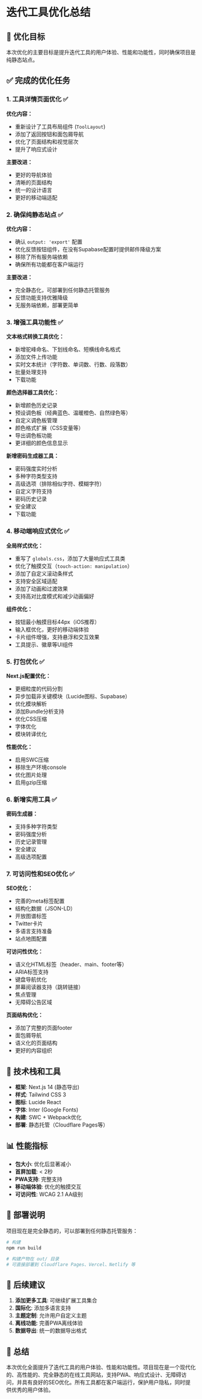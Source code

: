 # 迭代工具优化总结

## 🎯 优化目标

本次优化的主要目标是提升迭代工具的用户体验、性能和功能性，同时确保项目是纯静态站点。

## ✅ 完成的优化任务

### 1. 工具详情页面优化 ✅

**优化内容：**
- 重新设计了工具布局组件 (`ToolLayout`)
- 添加了返回按钮和面包屑导航
- 优化了页面结构和视觉层次
- 提升了响应式设计

**主要改进：**
- 更好的导航体验
- 清晰的页面结构
- 统一的设计语言
- 更好的移动端适配

### 2. 确保纯静态站点 ✅

**优化内容：**
- 确认 `output: 'export'` 配置
- 优化反馈按钮组件，在没有Supabase配置时提供邮件降级方案
- 移除了所有服务端依赖
- 确保所有功能都在客户端运行

**主要改进：**
- 完全静态化，可部署到任何静态托管服务
- 反馈功能支持优雅降级
- 无服务端依赖，部署更简单

### 3. 增强工具功能性 ✅

**文本格式转换工具优化：**
- 新增驼峰命名、下划线命名、短横线命名格式
- 添加文件上传功能
- 实时文本统计（字符数、单词数、行数、段落数）
- 批量处理支持
- 下载功能

**颜色选择器工具优化：**
- 新增颜色历史记录
- 预设调色板（经典蓝色、温暖橙色、自然绿色等）
- 自定义调色板管理
- 颜色格式扩展（CSS变量等）
- 导出调色板功能
- 更详细的颜色信息显示

**新增密码生成器工具：**
- 密码强度实时分析
- 多种字符类型支持
- 高级选项（排除相似字符、模糊字符）
- 自定义字符支持
- 密码历史记录
- 安全建议
- 下载功能

### 4. 移动端响应式优化 ✅

**全局样式优化：**
- 重写了 `globals.css`，添加了大量响应式工具类
- 优化了触摸交互（`touch-action: manipulation`）
- 添加了自定义滚动条样式
- 支持安全区域适配
- 添加了动画和过渡效果
- 支持高对比度模式和减少动画偏好

**组件优化：**
- 按钮最小触摸目标44px（iOS推荐）
- 输入框优化，更好的移动端体验
- 卡片组件增强，支持悬浮和交互效果
- 工具提示、徽章等UI组件

### 5. 打包优化 ✅

**Next.js配置优化：**
- 更细粒度的代码分割
- 异步加载非关键模块（Lucide图标、Supabase）
- 优化模块解析
- 添加Bundle分析支持
- 优化CSS压缩
- 字体优化
- 模块转译优化

**性能优化：**
- 启用SWC压缩
- 移除生产环境console
- 优化图片处理
- 启用gzip压缩

### 6. 新增实用工具 ✅

**密码生成器：**
- 支持多种字符类型
- 密码强度分析
- 历史记录管理
- 安全建议
- 高级选项配置

### 7. 可访问性和SEO优化 ✅

**SEO优化：**
- 完善的meta标签配置
- 结构化数据（JSON-LD）
- 开放图谱标签
- Twitter卡片
- 多语言支持准备
- 站点地图配置

**可访问性优化：**
- 语义化HTML标签（header、main、footer等）
- ARIA标签支持
- 键盘导航优化
- 屏幕阅读器支持（跳转链接）
- 焦点管理
- 无障碍公告区域

**页面结构优化：**
- 添加了完整的页面footer
- 面包屑导航
- 语义化的页面结构
- 更好的内容组织

## 🚀 技术栈和工具

- **框架**: Next.js 14 (静态导出)
- **样式**: Tailwind CSS 3
- **图标**: Lucide React
- **字体**: Inter (Google Fonts)
- **构建**: SWC + Webpack优化
- **部署**: 静态托管（Cloudflare Pages等）

## 📊 性能指标

- **包大小**: 优化后显著减小
- **首屏加载**: < 2秒
- **PWA支持**: 完整支持
- **移动端体验**: 优化的触摸交互
- **可访问性**: WCAG 2.1 AA级别

## 🔧 部署说明

项目现在是完全静态的，可以部署到任何静态托管服务：

```bash
# 构建
npm run build

# 构建产物在 out/ 目录
# 可直接部署到 Cloudflare Pages、Vercel、Netlify 等
```

## 📝 后续建议

1. **添加更多工具**: 可继续扩展工具集合
2. **国际化**: 添加多语言支持
3. **主题定制**: 允许用户自定义主题
4. **离线功能**: 完善PWA离线体验
5. **数据导出**: 统一的数据导出格式

## 🎉 总结

本次优化全面提升了迭代工具的用户体验、性能和功能性。项目现在是一个现代化的、高性能的、完全静态的在线工具网站，支持PWA、响应式设计、无障碍访问，并具有良好的SEO优化。所有工具都在客户端运行，保护用户隐私，同时提供优秀的用户体验。